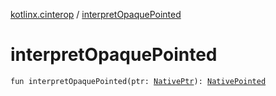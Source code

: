 [kotlinx.cinterop](index.md) / [interpretOpaquePointed](./interpret-opaque-pointed.md)

# interpretOpaquePointed

`fun interpretOpaquePointed(ptr: `[`NativePtr`](-native-ptr.md)`): `[`NativePointed`](-native-pointed/index.md)